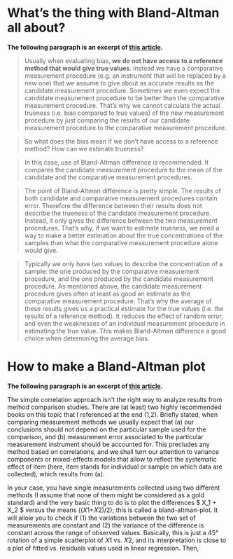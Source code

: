 # What’s the thing with Bland-Altman all about?

**The following paragraph is an excerpt of [this article](https://validationmanager.com/bland-altman-plots-bias-estimations/).**

> Usually when evaluating bias, **we do not have access to a reference method that would give true values**. Instead we have a comparative measurement procedure (e.g. an instrument that will be replaced by a new one) that we assume to give about as accurate results as the candidate measurement procedure. Sometimes we even expect the candidate measurement procedure to be better than the comparative measurement procedure. That’s why we cannot calculate the actual trueness (i.e. bias compared to true values) of the new measurement procedure by just comparing the results of our candidate measurement procedure to the comparative measurement procedure.

> So what does the bias mean if we don’t have access to a reference method? How can we estimate trueness?

> In this case, use of Bland-Altman difference is recommended. It compares the candidate measurement procedure to the mean of the candidate and the comparative measurement procedures.

> The point of Bland-Altman difference is pretty simple. The results of both candidate and comparative measurement procedures contain error. Therefore the difference between their results does not describe the trueness of the candidate measurement procedure. Instead, it only gives the difference between the two measurement procedures. That’s why, if we want to estimate trueness, we need a way to make a better estimation about the true concentrations of the samples than what the comparative measurement procedure alone would give.

> Typically we only have two values to describe the concentration of a sample: the one produced by the comparative measurement procedure, and the one produced by the candidate measurement procedure. As mentioned above, the candidate measurement procedure gives often at least as good an estimate as the comparative measurement procedure. That’s why the average of these results gives us a practical estimate for the true values (i.e. the results of a reference method). It reduces the effect of random error, and even the weaknesses of an individual measurement procedure in estimating the true value. This makes Bland-Altman difference a good choice when determining the average bias.

# How to make a Bland-Altman plot

**The following paragraph is an excerpt of [this article](https://stats.stackexchange.com/questions/527/what-ways-are-there-to-show-two-analytical-methods-are-equivalent).**

The simple correlation approach isn't the right way to analyze results from method comparison studies. There are (at least) two highly recommended books on this topic that I referenced at the end (1,2). Briefly stated, when comparing measurement methods we usually expect that (a) our conclusions should not depend on the particular sample used for the comparison, and (b) measurement error associated to the particular measurement instrument should be accounted for. This precludes any method based on correlations, and we shall turn our attention to variance components or mixed-effects models that allow to reflect the systematic effect of item (here, item stands for individual or sample on which data are collected), which results from (a).

In your case, you have single measurements collected using two different methods (I assume that none of them might be considered as a gold standard) and the very basic thing to do is to plot the differences $ X_1 + X_2 $ versus the means ((𝑋1+𝑋2)/2); this is called a bland-altman-plot. It will allow you to check if (1) the variations between the two set of measurements are constant and (2) the variance of the difference is constant across the range of observed values. Basically, this is just a 45° rotation of a simple scatterplot of 𝑋1 vs. 𝑋2, and its interpretation is close to a plot of fitted vs. residuals values used in linear regression. Then,





